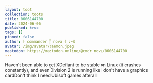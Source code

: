 ```yaml
---
layout: toot
collection: toots
title: 0606144700
date: 2024-06-06
published: true
tags: []
pinned: false
author: ⸸ commander ░ nova ⸸ :~$
avatar: /img/avatar/daemon.jpeg
mastodon: https://mastodon.online/@cmdr_nova/0606144700
---
```


Haven't been able to get XDefiant to be stable on Linux (it crashes constantly), and even Division 2 is running like I don't have a graphics cardDon't think I need Ubisoft games afterall
